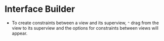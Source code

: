 # Interface Builder

- To create constraints between a view and its superview, `⌃` drag from the view to its superview and the options for constraints between views will appear.